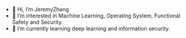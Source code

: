 - 👋 Hi, I’m JeremyZhang
- 👀 I’m interested in Machine Learning, Operating System, Functional Safety and Security. 
- 🌱 I’m currently learning deep learning and information security.

<!---
JeremyZhang1990/JeremyZhang1990 is a ✨ special ✨ repository because its `README.md` (this file) appears on your GitHub profile.
You can click the Preview link to take a look at your changes.
--->
